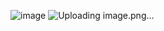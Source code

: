 ![image](https://github.com/user-attachments/assets/66ecdf18-f4a0-4e5d-80d1-113ff1835b7a)
![Uploading image.png…]()
